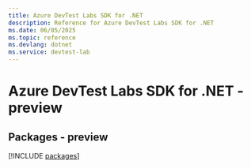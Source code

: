 ```yaml
---
title: Azure DevTest Labs SDK for .NET
description: Reference for Azure DevTest Labs SDK for .NET
ms.date: 06/05/2025
ms.topic: reference
ms.devlang: dotnet
ms.service: devtest-lab
---
```

# Azure DevTest Labs SDK for .NET - preview
## Packages - preview
[!INCLUDE [packages](devtest-labs-index.md)]